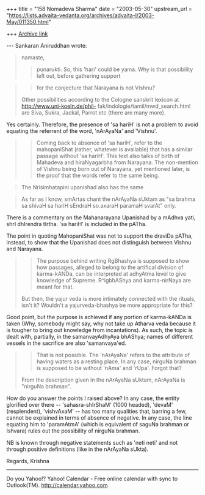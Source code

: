 +++
title = "158 Nomadeva Sharma"
date = "2003-05-30"
upstream_url = "https://lists.advaita-vedanta.org/archives/advaita-l/2003-May/011350.html"

+++
[Archive link](https://lists.advaita-vedanta.org/archives/advaita-l/2003-May/011350.html)


--- Sankaran Aniruddhan <ani at ee.washington.edu> wrote:
> namaste,
> 
> >punarukti. So, this 'hari' could be yama. Why is
> >that possibility left out, before gathering support

> >for the conjecture that Narayana is not Vishnu?
> 
> Other possibilities according to the Cologne 
> sanskrit lexicon at http://www.uni-koeln.de/phil-
> fak/indologie/tamil/mwd_search.html are Siva, Sukra,
> Jackal, Parrot etc (there are many more).

Yes certainly. Therefore, the presence of 'sa hariH'
is not a problem to avoid equating the referrent of
the word, 'nArAyaNa' and 'Vishnu'.

> >Coming back to absence of 'sa hariH', refer to the
> >mahopaniShat (rather, whatever is available) that
> >has a similar passage without 'sa hariH'. This text
> >also talks of birth of Mahadeva and hiraNyagarbha 
> >from Narayana. The non-mention of Vishnu being 
> >born out of Narayana, yet mentioned later, is the 
> >proof that the words refer to the same being.

> The Nrisimhatapini upanishad also has the same

> As far as I know, smArtas chant the nArAyaNa 
> sUktam as "sa brahma sa shivaH sa hariH sEndraH 
> so.axaraH paramaH svarAt" only.

There is a commentary on the Mahanarayana Upanishad by
a mAdhva yati, shrI dhIrendra tIrtha. 'sa hariH' is
included in the pATha. 

The point in quoting MahopaniShat was not to support
the draviDa pATha, instead, to show that the Upanishad
does not distinguish between Vishnu and Narayana.

> >The purpose behind writing RgBhashya is supposed 
> >to show how passages, alleged to belong to the
> >artifical division of karma-kANDa, can be 
> >interpreted at adhyAtma level to give knowledge of
> >Supreme. R^igbhAShya and karma-nirNaya are meant 
> >for that.
> 
> But then, the yajur veda is more intimately
> connected with the rituals, isn't it? Wouldn't a 
> yajurveda-bhashya be more appropriate for this?

Good point, but the purpose is achieved if any portion
of karma-kANDa is taken (Why, somebody might say, why
not take up Atharva veda because it is tougher to
bring out knowledge from incantations). As such, the
topic is dealt with, partially, in the samanvayAdhyAya
bhAShya; names of different vessels in the sacrifice
are also 'samanvaya'ed.

> > That is not possible. The 'nArAyaNa' refers to the
> > attribute of having waters as a resting place.
> > In any case, nirguNa brahman is supposed to be 
> > without 'nAma' and 'rUpa'. Forgot that?
> 
> From the description given in the nArAyaNa sUktam,
> nArAyaNa is "nirguNa brahman".

How do you answer the points I raised above? In any
case, the entity glorified over there --
'sahasra-shIrShaM' (1000 headed), 'devaM'
(resplendent), 'vishvAxaM' -- has too many qualities
that, barring a few, cannot be explained in terms of
absence of negative. In any case, the line equating
him to 'paramAtmA' (which is equivalent of saguNa
brahman or Ishvara) rules out the possibility of
nirguNa brahman.

NB is known through negative statements such as 'neti
neti' and not through positive definitions (like in
the nArAyaNa sUkta).

Regards,
Krishna


__________________________________
Do you Yahoo!?
Yahoo! Calendar - Free online calendar with sync to Outlook(TM).
http://calendar.yahoo.com

